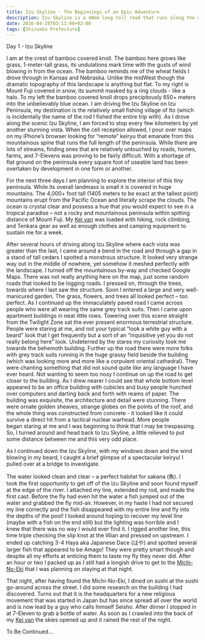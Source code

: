 ```yaml
---
title: Izu Skyline - The Beginnings of an Epic Adventure
description: Izu Skyline is a 40km long toll road that runs along the mountainous spine that runs nearly the full length of Izu Peninsula...
date: 2016-04-28T03:13:00+02:00
tags: [Shizuoka Prefecture]
--- 
```

<p class="mt-2 mb-2 font-semibold">Day 1 - Izu Skyline</p>

<p class="mt-2 mb-2">I am at the crest of bamboo covered knoll. The bamboo here grows like grass, 1-meter-tall grass, its undulations mark time with the gusts of wind blowing in from the ocean. The bamboo reminds me of the wheat fields I drove through in Kansas and Nebraska. Unlike the midWest though the dramatic topography of this landscape is anything but flat. To my right is Mount Fuji covered in snow, its summit masked by a ring clouds - like a halo. To my left the bamboo covered knoll drops precipitously 650+ meters into the unbelievably blue ocean. I am driving the Izu Skyline on Izu Peninsula, my destination is the relatively small fishing village of Ito (which is incidentally the name of the rod I fished the entire trip with). As I drove along the scenic Izu Skyline, I am forced to stop every few kilometers by yet another stunning vista. When the cell reception allowed, I pour over maps on my iPhone’s browser looking for “remote” keiryu that emanate from this mountainous spine that runs the full length of the peninsula. While there are lots of streams, finding ones that are relatively untouched by roads, homes, farms, and 7-Elevens was proving to be fairly difficult. With a shortage of flat ground on the peninsula every square foot of useable land has been overtaken by development in one form or another.</p>



<p class="mt-2 mb-2">For the next three days I am planning to explore the interior of this tiny peninsula. While its overall landmass is small it is covered in huge mountains. The 4,000+ foot tall (1405 meters to be exact at the tallest point) mountains erupt from the Pacific Ocean and literally scrape the clouds. The ocean is crystal clear and possess a hue that you would expect to see in a tropical paradise – not a rocky and mountainous peninsula within spitting distance of Mount Fuji. My <a href="https://www.fallfishtenkara.com/kei-cars/" target="_blank" rel="noopener noreferrer">Kei van</a> was loaded with hiking, rock climbing, and Tenkara gear as well as enough clothes and camping equipment to sustain me for a week.</p>



<p class="mt-2 mb-2">After several hours of driving along Izu Skyline where each vista was greater than the last, I came around a bend in the road and through a gap in a stand of tall cedars I spotted a monstrous structure. It looked very strange way out in the middle of nowhere, yet somehow it meshed perfectly with the landscape. I turned off the mountainous by-way and checked Google Maps. There was not really anything here on the map, just some random roads that looked to be logging roads. I pressed on, through the trees, towards where I last saw the structure. Soon I entered a large and very well-manicured garden. The grass, flowers, and trees all looked perfect – too perfect. As I continued up the immaculately paved road I came across people who were all wearing the same grey track suits. Then I came upon apartment buildings in neat little rows. Towering over this scene straight from the Twilight Zone sat the ever present enormous terrestrial structure. People were staring at me, and not your typical <span class="italic">“look a white guy with a beard”</span> look that I get frequently but a sort of an <span class="italic">“inquisitive yet you do not really belong here”</span> look. Undeterred by the stares my curiosity took me towards the behemoth building. Further up the road there were more folks with grey track suits running in the huge grassy field beside the building (which was looking more and more like a corpulent oriental cathedral). They were chanting something that did not sound quite like any language I have ever heard. Not wanting to seem too nosy I continue on up the road to get closer to the building. As I drew nearer I could see that whole bottom level appeared to be an office building with cubicles and busy people hunched over computers and darting back and forth with reams of paper. The building was exquisite, the architecture and detail were stunning. There were ornate golden sheaves, strange globes on the points of the roof, and the whole thing was constructed from concrete - it looked like it could survive a direct hit from a tactical nuclear warhead. More people began staring at me and I was beginning to think that I may be trespassing. So, I turned around and head back to Izu Skyline, a little relieved to put some distance between me and this very odd place.</p>



<p class="mt-2 mb-2">As I continued down the Izu Skyline, with my windows down and the wind blowing in my beard, I caught a brief glimpse of a spectacular keiryu! I pulled over at a bridge to investigate.</p>



<p class="mt-2 mb-2">The water looked clean and clear – a perfect habitat for sakana (魚). I took the first opportunity to get off of the Izu Skyline and soon found myself at the edge of the river. I attached my line, extended my rod, and made the first cast. Before the fly had even hit the water a fish jumped out of the water and grabbed the fly mid-air. However, in my haste I had not secured my line correctly and the fish disappeared with my entire line and fly into the depths of the pool! I looked around hoping to recover my level line (maybe with a fish on the end still) but the lighting was horrible and I knew that there was no way I would ever find it. I rigged another line, this time triple checking the slip knot at the lillian and pressed on upstream. I ended up catching 3-4 Haya aka Japanese Dace (はや) and spotted several larger fish that appeared to be Amago! They were pretty smart though and despite all my efforts at enticing them to taste my fly they never did. After an hour or two I packed up as I still had a longish drive to get to the <a href="https://www.fallfishtenkara.com/michi-no-eki/" target="_blank" rel="noopener noreferrer">Michi-No-Eki</a> that I was planning on staying at that night.</p>



<p class="mt-2 mb-2">That night, after having found the Michi-No-Eki, I dined on sushi at the sushi go-around across the street. I did some research on the building I had discovered. Turns out that it is the headquarters for a new religious movement that was started in Japan but has since spread all over the world and is now lead by a guy who calls himself Seisho. After dinner I stopped in at 7-Eleven to grab a bottle of water. As soon as I crawled into the back of my <a href="https://www.fallfishtenkara.com/custom-camper-microvan/" target="_blank">Kei van</a> the skies opened up and it rained the rest of the night.</p>


<p class="mt-2 mb-2 font-semibold">To Be Continued...</p>

<img class="w-8/12 rounded-lg shadow-lg mx-auto" src="" alt="" />
</div>